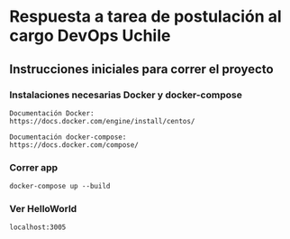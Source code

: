 # Respuesta a tarea de postulación al cargo DevOps Uchile

## Instrucciones iniciales para correr el proyecto

### Instalaciones necesarias Docker y docker-compose
```
Documentación Docker:
https://docs.docker.com/engine/install/centos/

Documentación docker-compose:
https://docs.docker.com/compose/
```

### Correr app
```
docker-compose up --build
```

### Ver HelloWorld
```
localhost:3005
```
